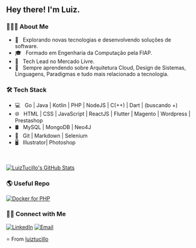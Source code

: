 <h2> Hey there! I'm Luiz.</h2>

<h3> 👨🏻‍💻 About Me </h3>

- 🤔 &nbsp; Explorando novas tecnologias e desenvolvendo soluções de software.
- 🎓 &nbsp; Formado em Engenharia da Computação pela FIAP.
- 💼 &nbsp; Tech Lead no Mercado Livre.
- 🌱 &nbsp; Sempre aprendendo sobre Arquitetura Cloud, Design de Sistemas, Linguagens, Paradigmas e tudo mais relacionado a tecnologia.

<h3>🛠 Tech Stack</h3>

- 💻 &nbsp; Go | Java | Kotlin | PHP | NodeJS | C(++) | Dart | (buscando +)
- 🌐 &nbsp; HTML | CSS | JavaScript | ReactJS | Flutter | Magento | Wordpress | Prestashop
- 🛢 &nbsp; MySQL | MongoDB | Neo4J
- 🔧 &nbsp; Git | Markdown | Selenium
- 🖥 &nbsp; Illustrator| Photoshop

<br/>

[![LuizTucillo's GitHub Stats](https://github-readme-stats.vercel.app/api?username=luiztucillo&show_icons=true)](https://github.com/luiztucillo)

<h3> 🌎 Useful Repo </h3>
<a href="https://github.com/luiztucillo/docker-php-apps"><img alt="Docker for PHP" src="https://img.shields.io/badge/Docker-PHP-blue?style=flat-square&logo=docker"></a>

<h3> 🤝🏻 Connect with Me </h3>

<p>
<a href="https://www.linkedin.com/in/luiztucillo/"><img alt="LinkedIn" src="https://img.shields.io/badge/LinkedIn-Luiz%20Tucillo-blue?style=flat-square&logo=linkedin"></a>
<a href="mailto:me@luiztucillo.com.br"><img alt="Email" src="https://img.shields.io/badge/Email-me@luiztucillo.com.br-blue?style=flat-square&logo=gmail"></a>
</p>

⭐️ From [luiztucillo](https://github.com/luiztucillo)
